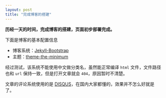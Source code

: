 ```yaml
---
layout: post
title: "完成博客的搭建"
---
```

**历经一天的时间，完成博客的搭建，页面初步部署完成。**

下面是博客的基本配置信息

* 博客系统：[Jekyll-Bootstrap](http://jekyllbootstrap.com)
* 主题：[theme-the-minimum](https://github.com/jekyllbootstrap/theme-the-minimum.git)

经过测试，该系统不能使用中文做分类名，虽然能正常编译 `html` 文件，文件路径也和 `url` 保持一致，但是打开文章就会 `404`，原因暂时不清楚。

文章的评论系统使用的是 [DISQUS](https://disqus.com/)，在国内大家都懂的，效果并不怎么好就是了。
